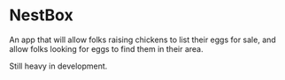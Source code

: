 # NestBox

An app that will allow folks raising chickens to list their eggs for sale, and
allow folks looking for eggs to find them in their area.

Still heavy in development.
